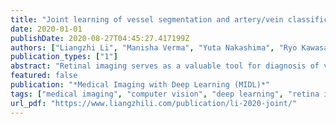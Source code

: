 ```yaml
---
title: "Joint learning of vessel segmentation and artery/vein classification with post-processing"
date: 2020-01-01
publishDate: 2020-08-27T04:45:27.417199Z
authors: ["Liangzhi Li", "Manisha Verma", "Yuta Nakashima", "Ryo Kawasaki", "Hajime Nagahara"]
publication_types: ["1"]
abstract: "Retinal imaging serves as a valuable tool for diagnosis of various diseases. However, reading retinal images is a difficult and time-consuming task even for experienced specialists. The fundamental step towards automated retinal image analysis is vessel segmentation and artery/vein classification, which provide various information on potential disorders. To improve the performance of the existing automated methods for retinal image analysis, we propose a two-step vessel classification. We adopt a UNet-based model, SeqNet, to accurately segment vessels from the background and make prediction on the vessel type. Our model does segmentation and classification sequentially, which alleviates the problem of label distribution bias and facilitates training. To further refine classification results, we post-process them considering the structural information among vessels to propagate highly confident prediction to surrounding vessels. Our experiments show that our method improves AUC to 0.98 for segmentation and the accuracy to 0.92 in classification over DRIVE dataset."
featured: false
publication: "*Medical Imaging with Deep Learning (MIDL)*"
tags: ["medical imaging", "computer vision", "deep learning", "retina images", "vessel classification", "vessel segmentation"]
url_pdf: "https://www.liangzhili.com/publication/li-2020-joint/"
---
```


